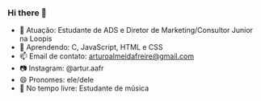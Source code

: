 ### Hi there 👋

- 🔭 Atuação: Estudante de ADS e Diretor de Marketing/Consultor Junior na Loopis
- 🌱 Aprendendo: C, JavaScript, HTML e CSS
- 📫 Email de contato: arturoalmeidafreire@gmail.com
- 📷 Instagram: @artur.aafr
- 😄 Pronomes: ele/dele
- 🎸 No tempo livre: Estudante de música
